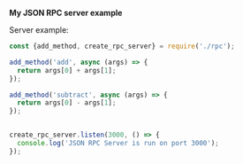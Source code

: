 **My JSON RPC server example**

Server example:
```js
const {add_method, create_rpc_server} = require('./rpc');

add_method('add', async (args) => {
  return args[0] + args[1];
});

add_method('subtract', async (args) => {
  return args[0] - args[1];
});


create_rpc_server.listen(3000, () => {
  console.log('JSON RPC Server is run on port 3000');
});
```